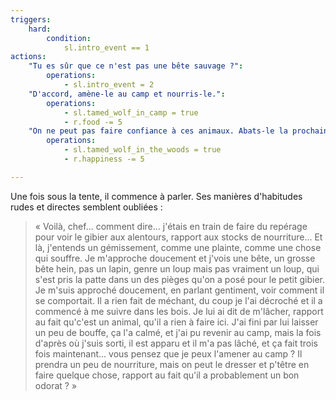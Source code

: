 ```yaml
---
triggers:
    hard:
        condition:
            sl.intro_event == 1
actions:
    "Tu es sûr que ce n'est pas une bête sauvage ?":
        operations:
            - sl.intro_event = 2
    "D'accord, amène-le au camp et nourris-le.":
        operations:
            - sl.tamed_wolf_in_camp = true
            - r.food -= 5
    "On ne peut pas faire confiance à ces animaux. Abats-le la prochaine fois que tu le vois.":
        operations:
            - sl.tamed_wolf_in_the_woods = true
            - r.happiness -= 5

---
```


Une fois sous la tente, il commence à parler. Ses manières d'habitudes rudes et directes semblent oubliées :

> « Voilà, chef... comment dire... j'étais en train de faire du repérage pour voir le gibier aux alentours, rapport aux stocks de nourriture... Et là, j'entends un gémissement, comme une plainte, comme une chose qui souffre. Je m'approche doucement et j'vois une bête, un grosse bête hein, pas un lapin, genre un loup mais pas vraiment un loup, qui s'est pris la patte dans un des pièges qu'on a posé pour le petit gibier. Je m'suis approché doucement, en parlant gentiment, voir comment il se comportait. Il a rien fait de méchant, du coup je l'ai décroché et il a commencé à me suivre dans les bois. Je lui ai dit de m'lâcher, rapport au fait qu'c'est un animal, qu'il a rien à faire ici. J'ai fini par lui laisser un peu de bouffe, ça l'a calmé, et j'ai pu revenir au camp, mais la fois d'après où j'suis sorti, il est apparu et il m'a pas lâché, et ça fait trois fois maintenant... vous pensez que je peux l'amener au camp ? Il prendra un peu de nourriture, mais on peut le dresser et p'têtre en faire quelque chose, rapport au fait qu'il a probablement un bon odorat ? »
